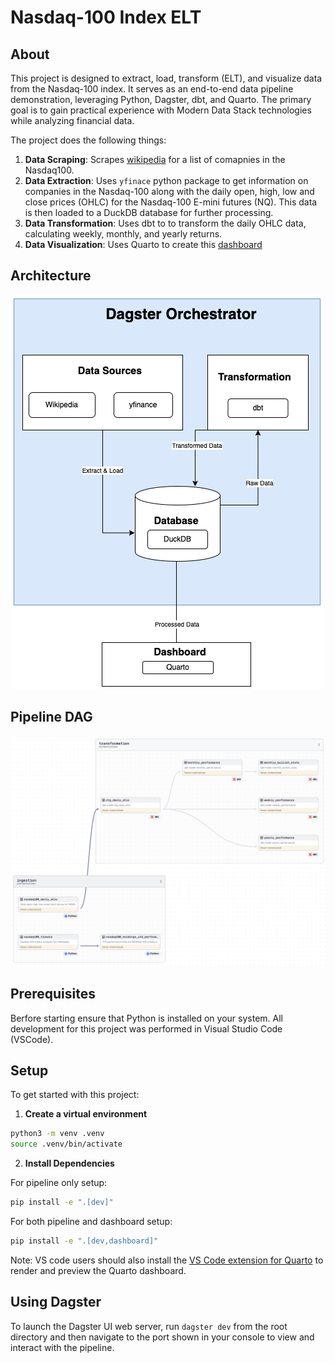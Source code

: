 # Nasdaq-100 Index ELT

## About
This project is designed to extract, load, transform (ELT), and visualize data from the Nasdaq-100 index. It serves as an end-to-end data pipeline demonstration, leveraging Python, Dagster, dbt, and Quarto. The primary goal is to gain practical experience with Modern Data Stack technologies while analyzing financial data.

The project does the following things:

1. __Data Scraping__: Scrapes [wikipedia](https://en.wikipedia.org/wiki/Nasdaq-100) for a list of comapnies in the Nasdaq100.
2. __Data Extraction__: Uses `yfinace` python package to get information on companies in the Nasdaq-100 along with the daily open, high, low and close prices (OHLC) for the Nasdaq-100 E-mini futures (NQ). This data is then loaded to a DuckDB database for further processing.
4. __Data Transformation__: Uses dbt to to transform the daily OHLC data, calculating weekly, monthly, and yearly returns.
5. __Data Visualization__: Uses Quarto to create this [dashboard](link-to-dashboard)


## Architecture

<p align="center" width="100%">
  <img src="images/architecture.png"/>
</p>

## Pipeline DAG

<p align="center" width="100%">
  <img src="images/dag.png"/>
</p>

## Prerequisites
Berfore starting ensure that Python is installed on your system. All development for this project was performed in Visual Studio Code (VSCode).

## Setup

To get started with this project:

1. __Create a virtual environment__

```bash
python3 -m venv .venv
source .venv/bin/activate
```

2. __Install Dependencies__

For pipeline only setup:
```bash
pip install -e ".[dev]"
```

For both pipeline and dashboard setup:
```bash
pip install -e ".[dev,dashboard]"
```
Note: VS code users should also install the [VS Code extension for Quarto](https://marketplace.visualstudio.com/items?itemName=quarto.quarto) to render and preview the Quarto dashboard. 

## Using Dagster
To launch the Dagster UI web server, run `dagster dev` from the root directory and then navigate to the port shown in your console to view and interact with the pipeline.


